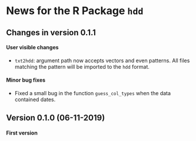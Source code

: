 
# News for the R Package `hdd`

## Changes in version 0.1.1

#### User visible changes

 - `txt2hdd`: argument path now accepts vectors and even patterns. All files matching the pattern will be imported to the `hdd` format.

#### Minor bug fixes

 - Fixed a small bug in the function `guess_col_types` when the data contained dates.


## Version 0.1.0 (06-11-2019)

#### First version
